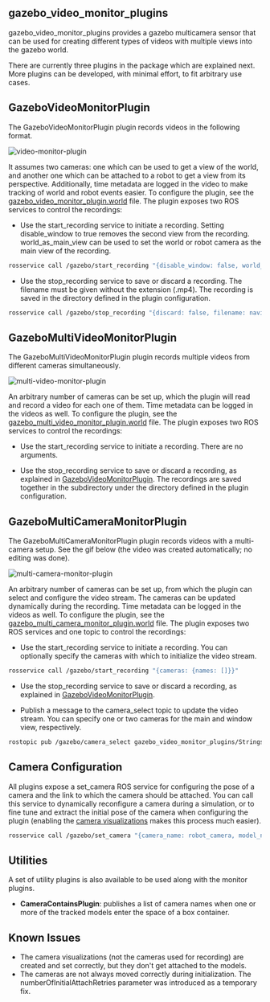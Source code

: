 gazebo_video_monitor_plugins
---

gazebo_video_monitor_plugins provides a gazebo multicamera sensor that can be used for creating different types of videos with multiple views into the gazebo world.

There are currently three plugins in the package which are explained next. More plugins can be developed, with minimal effort, to fit arbitrary use cases.

GazeboVideoMonitorPlugin
---

The GazeboVideoMonitorPlugin plugin records videos in the following format.

![video-monitor-plugin](assets/video-monitor-plugin.png)

It assumes two cameras: one which can be used to get a view of the world, and another one which can be attached to a robot to get a view from its perspective. Additionally, time metadata are logged in the video to make tracking of world and robot events easier. To configure the plugin, see the [gazebo_video_monitor_plugin.world](test/worlds/gazebo_video_monitor_plugin.world) file. The plugin exposes two ROS services to control the recordings:

* Use the start_recording service to initiate a recording. Setting disable_window to true removes the second view from the recording. world_as_main_view can be used to set the world or robot camera as the main view of the recording.

```bash
rosservice call /gazebo/start_recording "{disable_window: false, world_as_main_view: false}"
```

* Use the stop_recording service to save or discard a recording. The filename must be given without the extension (.mp4). The recording is saved in the directory defined in the plugin configuration.

```bash
rosservice call /gazebo/stop_recording "{discard: false, filename: navigation-test}"
```

GazeboMultiVideoMonitorPlugin
---

The GazeboMultiVideoMonitorPlugin plugin records multiple videos from different cameras simultaneously.

![multi-video-monitor-plugin](assets/multi-video-monitor-plugin.gif)

An arbitrary number of cameras can be set up, which the plugin will read and record a video for each one of them. Time metadata can be logged in the videos as well. To configure the plugin, see the [gazebo_multi_video_monitor_plugin.world](test/worlds/gazebo_multi_video_monitor_plugin.world) file. The plugin exposes two ROS services to control the recordings:

* Use the start_recording service to initiate a recording. There are no arguments.

* Use the stop_recording service to save or discard a recording, as explained in [GazeboVideoMonitorPlugin](#gazebovideomonitorplugin). The recordings are saved together in the subdirectory under the directory defined in the plugin configuration.

GazeboMultiCameraMonitorPlugin
---

The GazeboMultiCameraMonitorPlugin plugin records videos with a multi-camera setup. See the gif below (the video was created automatically; no editing was done).

![multi-camera-monitor-plugin](assets/multi-camera-monitor-plugin.gif)

An arbitrary number of cameras can be set up, from which the plugin can select and configure the video stream. The cameras can be updated dynamically during the recording. Time metadata can be logged in the videos as well. To configure the plugin, see the [gazebo_multi_camera_monitor_plugin.world](test/worlds/gazebo_multi_camera_monitor_plugin.world) file. The plugin exposes two ROS services and one topic to control the recordings:

* Use the start_recording service to initiate a recording. You can optionally specify the cameras with which to initialize the video stream.

```bash
rosservice call /gazebo/start_recording "{cameras: {names: []}}"
```

* Use the stop_recording service to save or discard a recording, as explained in [GazeboVideoMonitorPlugin](#gazebovideomonitorplugin).

* Publish a message to the camera_select topic to update the video stream. You can specify one or two cameras for the main and window view, respectively.

```bash
rostopic pub /gazebo/camera_select gazebo_video_monitor_plugins/Strings "{names: [camera_0, camera_2]}"
```

Camera Configuration
---

All plugins expose a set_camera ROS service for configuring the pose of a camera and the link to which the camera should be attached. You can call this service to dynamically reconfigure a camera during a simulation, or to fine tune and extract the initial pose of the camera when configuring the plugin (enabling the [camera visualizations](test/worlds/gazebo_video_monitor_plugin.world#L80) makes this process much easier).

```bash
rosservice call /gazebo/set_camera "{camera_name: robot_camera, model_name: robot-0001, link_name: gripper_link, pose: {x: 0.0, y: -0.05, z: -0.1, roll: -0.2, pitch: 0.0, yaw: 0.0}}"
```

Utilities
---

A set of utility plugins is also available to be used along with the monitor plugins.

* **CameraContainsPlugin**: publishes a list of camera names when one or more of the tracked models enter the space of a box container.

Known Issues
---

* The camera visualizations (not the cameras used for recording) are created and set correctly, but they don't get attached to the models.
* The cameras are not always moved correctly during initialization. The numberOfInitialAttachRetries parameter was introduced as a temporary fix.
